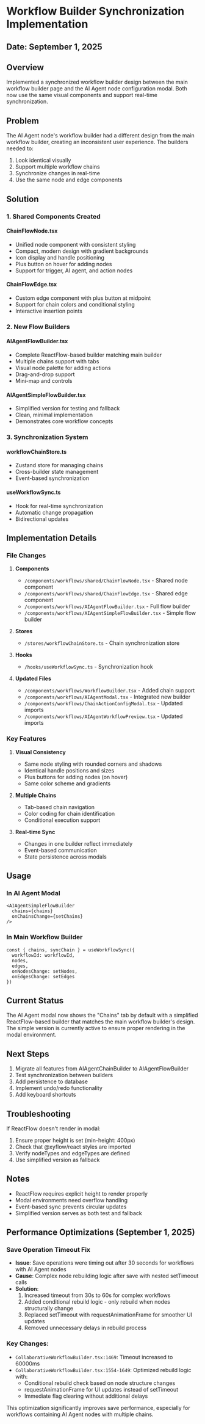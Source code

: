 # Workflow Builder Synchronization Implementation

## Date: September 1, 2025

## Overview
Implemented a synchronized workflow builder design between the main workflow builder page and the AI Agent node configuration modal. Both now use the same visual components and support real-time synchronization.

## Problem
The AI Agent node's workflow builder had a different design from the main workflow builder, creating an inconsistent user experience. The builders needed to:
1. Look identical visually
2. Support multiple workflow chains
3. Synchronize changes in real-time
4. Use the same node and edge components

## Solution

### 1. Shared Components Created

#### ChainFlowNode.tsx
- Unified node component with consistent styling
- Compact, modern design with gradient backgrounds
- Icon display and handle positioning
- Plus button on hover for adding nodes
- Support for trigger, AI agent, and action nodes

#### ChainFlowEdge.tsx
- Custom edge component with plus button at midpoint
- Support for chain colors and conditional styling
- Interactive insertion points

### 2. New Flow Builders

#### AIAgentFlowBuilder.tsx
- Complete ReactFlow-based builder matching main builder
- Multiple chains support with tabs
- Visual node palette for adding actions
- Drag-and-drop support
- Mini-map and controls

#### AIAgentSimpleFlowBuilder.tsx
- Simplified version for testing and fallback
- Clean, minimal implementation
- Demonstrates core workflow concepts

### 3. Synchronization System

#### workflowChainStore.ts
- Zustand store for managing chains
- Cross-builder state management
- Event-based synchronization

#### useWorkflowSync.ts
- Hook for real-time synchronization
- Automatic change propagation
- Bidirectional updates

## Implementation Details

### File Changes

1. **Components**
   - `/components/workflows/shared/ChainFlowNode.tsx` - Shared node component
   - `/components/workflows/shared/ChainFlowEdge.tsx` - Shared edge component
   - `/components/workflows/AIAgentFlowBuilder.tsx` - Full flow builder
   - `/components/workflows/AIAgentSimpleFlowBuilder.tsx` - Simple flow builder

2. **Stores**
   - `/stores/workflowChainStore.ts` - Chain synchronization store

3. **Hooks**
   - `/hooks/useWorkflowSync.ts` - Synchronization hook

4. **Updated Files**
   - `/components/workflows/WorkflowBuilder.tsx` - Added chain support
   - `/components/workflows/AIAgentModal.tsx` - Integrated new builder
   - `/components/workflows/ChainActionConfigModal.tsx` - Updated imports
   - `/components/workflows/AIAgentWorkflowPreview.tsx` - Updated imports

### Key Features

1. **Visual Consistency**
   - Same node styling with rounded corners and shadows
   - Identical handle positions and sizes
   - Plus buttons for adding nodes (on hover)
   - Same color scheme and gradients

2. **Multiple Chains**
   - Tab-based chain navigation
   - Color coding for chain identification
   - Conditional execution support

3. **Real-time Sync**
   - Changes in one builder reflect immediately
   - Event-based communication
   - State persistence across modals

## Usage

### In AI Agent Modal
```tsx
<AIAgentSimpleFlowBuilder
  chains={chains}
  onChainsChange={setChains}
/>
```

### In Main Workflow Builder
```tsx
const { chains, syncChain } = useWorkflowSync({
  workflowId: workflowId,
  nodes,
  edges,
  onNodesChange: setNodes,
  onEdgesChange: setEdges
})
```

## Current Status

The AI Agent modal now shows the "Chains" tab by default with a simplified ReactFlow-based builder that matches the main workflow builder's design. The simple version is currently active to ensure proper rendering in the modal environment.

## Next Steps

1. Migrate all features from AIAgentChainBuilder to AIAgentFlowBuilder
2. Test synchronization between builders
3. Add persistence to database
4. Implement undo/redo functionality
5. Add keyboard shortcuts

## Troubleshooting

If ReactFlow doesn't render in modal:
1. Ensure proper height is set (min-height: 400px)
2. Check that @xyflow/react styles are imported
3. Verify nodeTypes and edgeTypes are defined
4. Use simplified version as fallback

## Notes

- ReactFlow requires explicit height to render properly
- Modal environments need overflow handling
- Event-based sync prevents circular updates
- Simplified version serves as both test and fallback

## Performance Optimizations (September 1, 2025)

### Save Operation Timeout Fix
- **Issue**: Save operations were timing out after 30 seconds for workflows with AI Agent nodes
- **Cause**: Complex node rebuilding logic after save with nested setTimeout calls
- **Solution**:
  1. Increased timeout from 30s to 60s for complex workflows
  2. Added conditional rebuild logic - only rebuild when nodes structurally change
  3. Replaced setTimeout with requestAnimationFrame for smoother UI updates
  4. Removed unnecessary delays in rebuild process
  
### Key Changes:
- `CollaborativeWorkflowBuilder.tsx:1469`: Timeout increased to 60000ms
- `CollaborativeWorkflowBuilder.tsx:1554-1649`: Optimized rebuild logic with:
  - Conditional rebuild check based on node structure changes
  - requestAnimationFrame for UI updates instead of setTimeout
  - Immediate flag clearing without additional delays
  
This optimization significantly improves save performance, especially for workflows containing AI Agent nodes with multiple chains.